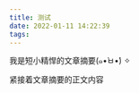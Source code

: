 ```yaml
---
title: 测试
date: 2022-01-11 14:22:39
tags:
---
```


我是短小精悍的文章摘要(๑•̀ㅂ•́) ✧

<!-- more -->

紧接着文章摘要的正文内容
